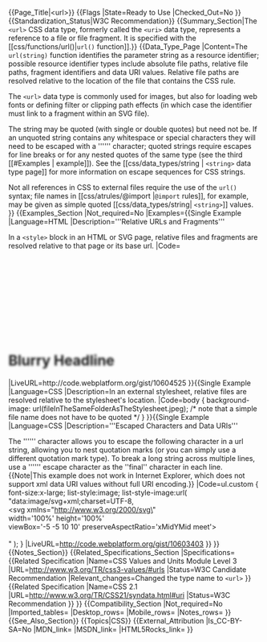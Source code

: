 {{Page_Title|&lt;url&gt;}}
{{Flags
|State=Ready to Use
|Checked_Out=No
}}
{{Standardization_Status|W3C Recommendation}}
{{Summary_Section|The <code>&lt;url></code> CSS data type, formerly called the <code>&lt;uri></code> data type, represents a reference to a file or file fragment.  It is specified with the [[css/functions/url()|<code>url()</code> function]].}}
{{Data_Type_Page
|Content=The <code>url(string)</code> function identifies the parameter string as a resource identifier; possible resource identifier types include absolute file paths, relative file paths, fragment identifiers and data URI values.   Relative file paths are resolved relative to the location of the file that contains the CSS rule.

The <code>&lt;url></code> data type is commonly used for images, but also for loading web fonts or defining filter or clipping path effects (in which case the identifier must link to a fragment within an SVG file).

The string may be quoted (with single or double quotes) but need not be.  If an unquoted string contains any whitespace or special characters they will need to be escaped with a '''\''' character; quoted strings require escapes for line breaks or for any nested quotes of the same type (see the third [[#Examples | example]]).  See the [[css/data_types/string | <code>&lt;string></code> data type page]] for more information on escape sequences for CSS strings. 

Not all references in CSS to external files require the use of the <code>url()</code> syntax; file names in [[css/atrules/@import |<code>@import</code> rules]], for example, may be given as simple quoted [[css/data_types/string| <code>&lt;string></code>]] values.
}}
{{Examples_Section
|Not_required=No
|Examples={{Single Example
|Language=HTML
|Description='''Relative URLs and Fragments'''

In a <code>&lt;style></code> block in an HTML or SVG page, relative files and fragments are resolved relative to that page or its base url.
|Code=<html>
<head>
   <style>
       body {
           background-image: url("fileInTheSameFolderAsThisPage.jpeg");
       }
       .blurry {
           filter: url("#blurFilter");
       }
   </style>
</head>
<body>
  <svg>
    <defs>
       <filter id="blurFilter">
          <feGaussianBlur stdDeviation="2"/>
       </filter>
    </defs>
  </svg>

  <h1 class="blurry">Blurry Headline</h1>

</body>
</html>
|LiveURL=http://code.webplatform.org/gist/10604525
}}{{Single Example
|Language=CSS
|Description=In an external stylesheet, relative files are resolved relative to the stylesheet's location.
|Code=body {
           background-image: url(fileInTheSameFolderAsTheStylesheet.jpeg);
    /* note that a simple file name does not have to be quoted */
}
}}{{Single Example
|Language=CSS
|Description='''Escaped Characters and Data URIs'''

The '''\''' character allows you to escape the following character in a url string, allowing you to nest quotation marks (or you can simply use a different quotation mark type).  To break a long string across multiple lines,  use a '''\''' escape character as the ''final'' character in each line.
{{Note|This example does not work in Internet Explorer, which does not support xml data URI values without full URI encoding.}}
|Code=ul.custom {
  font-size:x-large;
  list-style:image;
  list-style-image:url(
    "data:image/svg+xml;charset=UTF-8,\
    <svg xmlns=\"http://www.w3.org/2000/svg\" \
      width='100%' height='100%' \
      viewBox='-5 -5 10 10' preserveAspectRatio='xMidYMid meet'>\
        <circle r='4' fill='blue' stroke='green' stroke-width='2'/>\
    </svg>"
  );
}
|LiveURL=http://code.webplatform.org/gist/10603403
}}
}}
{{Notes_Section}}
{{Related_Specifications_Section
|Specifications={{Related Specification
|Name=CSS Values and Units Module Level 3
|URL=http://www.w3.org/TR/css3-values/#urls
|Status=W3C Candidate Recommendation
|Relevant_changes=Changed the type name to <code>&lt;url></code>
}}{{Related Specification
|Name=CSS 2.1
|URL=http://www.w3.org/TR/CSS21/syndata.html#uri
|Status=W3C Recommendation
}}
}}
{{Compatibility_Section
|Not_required=No
|Imported_tables=
|Desktop_rows=
|Mobile_rows=
|Notes_rows=
}}
{{See_Also_Section}}
{{Topics|CSS}}
{{External_Attribution
|Is_CC-BY-SA=No
|MDN_link=
|MSDN_link=
|HTML5Rocks_link=
}}